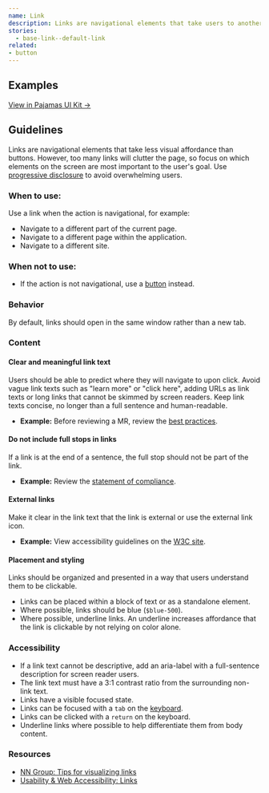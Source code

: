 ```yaml
---
name: Link
description: Links are navigational elements that take users to another part of the page, web application, or a different website.
stories:
  - base-link--default-link
related:
- button
---
```


## Examples

<story-viewer story-name="base-link--default-link" title="Link"></story-viewer>

[View in Pajamas UI Kit →](https://www.figma.com/file/qEddyqCrI7kPSBjGmwkZzQ/%F0%9F%93%99-Component-library?node-id=440%3A0)

## Guidelines

Links are navigational elements that take less visual affordance than buttons. However, too many links will clutter the page, so focus on which elements on the screen are most important to the user's goal. Use [progressive disclosure](/usability/progressive-disclosure) to avoid overwhelming users.

### When to use:

Use a link when the action is navigational, for example:
- Navigate to a different part of the current page.
- Navigate to a different page within the application.
- Navigate to a different site.

### When not to use:

- If the action is not navigational, use a [button](/components/button) instead.

### Behavior

By default, links should open in the same window rather than a new tab.

### Content

#### Clear and meaningful link text

Users should be able to predict where they will navigate to upon click. Avoid vague link texts such as "learn more" or "click here", adding URLs as link texts or long links that cannot be skimmed by screen readers. Keep link texts concise, no longer than a full sentence and human-readable.
* **Example:** Before reviewing a MR, review the [best practices](/accessibility/best-practices/).

#### Do not include full stops in links

If a link is at the end of a sentence, the full stop should not be part of the link.
* **Example:** Review the [statement of compliance](accessibility/a11y).

#### External links

Make it clear in the link text that the link is external or use the external link icon.
* **Example:** View accessibility guidelines on the [W3C site](https://www.w3.org/TR/WCAG21/).

#### Placement and styling

Links should be organized and presented in a way that users understand them to be clickable.

- Links can be placed within a block of text or as a standalone element.
- Where possible, links should be blue (`$blue-500`).
- Where possible, underline links. An underline increases affordance that the link is clickable by not relying on color alone.

### Accessibility

- If a link text cannot be descriptive, add an aria-label with a full-sentence description for screen reader users.
- The link text must have a 3:1 contrast ratio from the surrounding non-link text.
- Links have a visible focused state.
- Links can be focused with a `tab` on the [keyboard](accessibility-audits/keyboard-only).
- Links can be clicked with a `return` on the keyboard.
- Underline links where possible to help differentiate them from body content.

### Resources

- [NN Group: Tips for visualizing links](https://www.nngroup.com/articles/guidelines-for-visualizing-links/)
- [Usability & Web Accessibility: Links](https://usability.yale.edu/web-accessibility/articles/links)
